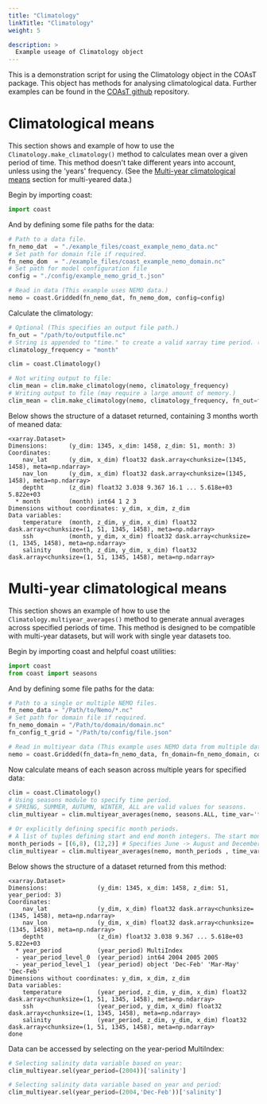```yaml
---
title: "Climatology"
linkTitle: "Climatology"
weight: 5

description: >
  Example useage of Climatology object
---
```



This is a demonstration script for using the Climatology object in the COAsT
package. This object has methods for analysing climatological data. Further examples can be found in the [COAsT github](https://github.com/British-Oceanographic-Data-Centre/COAsT/blob/master/example_scripts/climatology_example.py) repository.


# Climatological means
This section shows and example of how to use the ``Climatology.make_climatology()`` method to calculates mean over a given period of time. This method doesn't take different years into account, unless using the 'years' frequency. (See the [Multi-year climatological means](#multi-year-climatological-means) section for multi-yeared data.)

Begin by importing coast:
```python
import coast
```

And by defining some file paths for the data:
```python
# Path to a data file.
fn_nemo_dat  = "./example_files/coast_example_nemo_data.nc"
# Set path for domain file if required.
fn_nemo_dom  = "./example_files/coast_example_nemo_domain.nc"
# Set path for model configuration file
config = "./config/example_nemo_grid_t.json"

# Read in data (This example uses NEMO data.)
nemo = coast.Gridded(fn_nemo_dat, fn_nemo_dom, config=config)
```

Calculate the climatology:
```python
# Optional (This specifies an output file path.)
fn_out = "/path/to/outputfile.nc" 
# String is appended to "time." to create a valid xarray time period. (i.e. time.season, time.month...)
climatology_frequency = "month" 

clim = coast.Climatology()

# Not writing output to file:
clim_mean = clim.make_climatology(nemo, climatology_frequency)
# Writing output to file (may require a large amount of memory.)
clim_mean = clim.make_climatology(nemo, climatology_frequency, fn_out=fn_out)
```

Below shows the structure of a dataset returned, containing 3 months worth of meaned data:
```
<xarray.Dataset>
Dimensions:      (y_dim: 1345, x_dim: 1458, z_dim: 51, month: 3)
Coordinates:
    nav_lat      (y_dim, x_dim) float32 dask.array<chunksize=(1345, 1458), meta=np.ndarray>
    nav_lon      (y_dim, x_dim) float32 dask.array<chunksize=(1345, 1458), meta=np.ndarray>
    deptht       (z_dim) float32 3.038 9.367 16.1 ... 5.618e+03 5.822e+03
  * month        (month) int64 1 2 3
Dimensions without coordinates: y_dim, x_dim, z_dim
Data variables:
    temperature  (month, z_dim, y_dim, x_dim) float32 dask.array<chunksize=(1, 51, 1345, 1458), meta=np.ndarray>
    ssh          (month, y_dim, x_dim) float32 dask.array<chunksize=(1, 1345, 1458), meta=np.ndarray>
    salinity     (month, z_dim, y_dim, x_dim) float32 dask.array<chunksize=(1, 51, 1345, 1458), meta=np.ndarray>
```


# Multi-year climatological means
This section shows an example of how to use the ``Climatology.multiyear_averages()`` method to generate annual averages across specified periods of time. This method is designed to be compatible with multi-year datasets, but will work with single year datasets too.

Begin by importing coast and helpful coast utilities:
```python
import coast
from coast import seasons 
```

And by defining some file paths for the data:
```python
# Path to a single or multiple NEMO files.
fn_nemo_data = "/Path/to/Nemo/*.nc"
# Set path for domain file if required.
fn_nemo_domain = "/Path/to/domain/domain.nc"
fn_config_t_grid = "/Path/to/config/file.json"

# Read in multiyear data (This example uses NEMO data from multiple datafiles.)
nemo = coast.Gridded(fn_data=fn_nemo_data, fn_domain=fn_nemo_domain, config=fn_config_t_grid, multiple=True)
```

Now calculate means of each season across multiple years for specified data:
```python
clim = coast.Climatology()
# Using seasons module to specify time period.
# SPRING, SUMMER, AUTUMN, WINTER, ALL are valid values for seasons.
clim_multiyear = clim.multiyear_averages(nemo, seasons.ALL, time_var='time', time_dim='t_dim')

# Or explicitly defining specific month periods.
# A list of tuples defining start and end month integers. The start months should be in chronological order.
month_periods = [(6,8), (12,2)] # Specifies June -> August and December -> February for each year of data.
clim_multiyear = clim.multiyear_averages(nemo, month_periods , time_var='time', time_dim='t_dim')

```

Below shows the structure of a dataset returned from this method:
```
<xarray.Dataset>
Dimensions:              (y_dim: 1345, x_dim: 1458, z_dim: 51, year_period: 3)
Coordinates:
    nav_lat              (y_dim, x_dim) float32 dask.array<chunksize=(1345, 1458), meta=np.ndarray>
    nav_lon              (y_dim, x_dim) float32 dask.array<chunksize=(1345, 1458), meta=np.ndarray>
    deptht               (z_dim) float32 3.038 9.367 ... 5.618e+03 5.822e+03
  * year_period          (year_period) MultiIndex
  - year_period_level_0  (year_period) int64 2004 2005 2005
  - year_period_level_1  (year_period) object 'Dec-Feb' 'Mar-May' 'Dec-Feb'
Dimensions without coordinates: y_dim, x_dim, z_dim
Data variables:
    temperature          (year_period, z_dim, y_dim, x_dim) float32 dask.array<chunksize=(1, 51, 1345, 1458), meta=np.ndarray>
    ssh                  (year_period, y_dim, x_dim) float32 dask.array<chunksize=(1, 1345, 1458), meta=np.ndarray>
    salinity             (year_period, z_dim, y_dim, x_dim) float32 dask.array<chunksize=(1, 51, 1345, 1458), meta=np.ndarray>
done
```

Data can be accessed by selecting on the year-period MultiIndex:
```python
# Selecting salinity data variable based on year:
clim_multiyear.sel(year_period=(2004))['salinity']

# Selecting salinity data variable based on year and period:
clim_multiyear.sel(year_period=(2004,'Dec-Feb'))['salinity']
```




